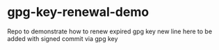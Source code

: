 # gpg-key-renewal-demo
Repo to demonstrate how to renew expired gpg key
new line here to be added with signed commit via gpg key
